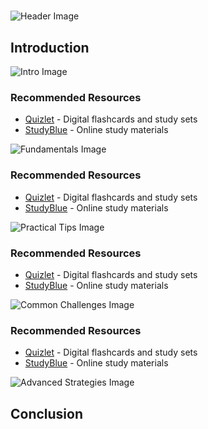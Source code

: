 # 


![Header Image](https://fal.media/files/koala/Ns2hH23wKx1gnaBwWoDxV.png)

## Introduction


![Intro Image](https://fal.media/files/panda/lH0DXs1_k9IQtGfXIzbvm.png)



### Recommended Resources
- [Quizlet](https://quizlet.com/) - Digital flashcards and study sets
- [StudyBlue](https://www.studyblue.com/) - Online study materials


![Fundamentals Image](https://fal.media/files/penguin/DfS_LIj-O2M5rUSvlN3UU.png)



### Recommended Resources
- [Quizlet](https://quizlet.com/) - Digital flashcards and study sets
- [StudyBlue](https://www.studyblue.com/) - Online study materials


![Practical Tips Image](https://fal.media/files/tiger/hih2YHRbzFBWtzTBAtA2F.png)



### Recommended Resources
- [Quizlet](https://quizlet.com/) - Digital flashcards and study sets
- [StudyBlue](https://www.studyblue.com/) - Online study materials


![Common Challenges Image](https://fal.media/files/tiger/hcaR-LgfrZGvlP-aawf9I.png)



### Recommended Resources
- [Quizlet](https://quizlet.com/) - Digital flashcards and study sets
- [StudyBlue](https://www.studyblue.com/) - Online study materials


![Advanced Strategies Image](https://fal.media/files/zebra/lSeqxR4UdUNoHu0W4TyM7.png)

## Conclusion

